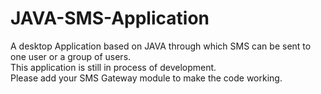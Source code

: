 JAVA-SMS-Application
====================

A desktop Application based on JAVA through which SMS can be sent to one user or a group of users.<br>
This application is still in process of development.<br>
Please add your SMS Gateway module to make the code working.

